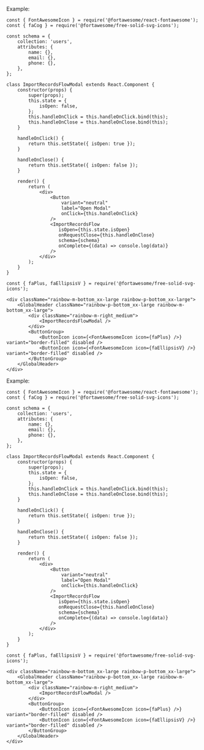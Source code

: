 Example:

    const { FontAwesomeIcon } = require('@fortawesome/react-fontawesome');
    const { faCog } = require('@fortawesome/free-solid-svg-icons');

    const schema = {
        collection: 'users',
        attributes: {
            name: {},
            email: {},
            phone: {},
        },
    };

    class ImportRecordsFlowModal extends React.Component {
        constructor(props) {
            super(props);
            this.state = {
                isOpen: false,
            };
            this.handleOnClick = this.handleOnClick.bind(this);
            this.handleOnClose = this.handleOnClose.bind(this);
        }

        handleOnClick() {
            return this.setState({ isOpen: true });
        }

        handleOnClose() {
            return this.setState({ isOpen: false });
        }

        render() {
            return (
                <div>
                    <Button
                        variant="neutral"
                        label="Open Modal"
                        onClick={this.handleOnClick}
                    />
                    <ImportRecordsFlow
                       isOpen={this.state.isOpen}
                       onRequestClose={this.handleOnClose}
                       schema={schema}
                       onComplete={(data) => console.log(data)}
                    />
                </div>
            );
        }
    }

    const { faPlus, faEllipsisV } = require('@fortawesome/free-solid-svg-icons');

    <div className="rainbow-m-bottom_xx-large rainbow-p-bottom_xx-large">
        <GlobalHeader className="rainbow-p-bottom_xx-large rainbow-m-bottom_xx-large">
            <div className="rainbow-m-right_medium">
                <ImportRecordsFlowModal />
            </div>
            <ButtonGroup>
                <ButtonIcon icon={<FontAwesomeIcon icon={faPlus} />} variant="border-filled" disabled />
                <ButtonIcon icon={<FontAwesomeIcon icon={faEllipsisV} />} variant="border-filled" disabled />
            </ButtonGroup>
        </GlobalHeader>
    </div>

Example:

    const { FontAwesomeIcon } = require('@fortawesome/react-fontawesome');
    const { faCog } = require('@fortawesome/free-solid-svg-icons');

    const schema = {
        collection: 'users',
        attributes: {
            name: {},
            email: {},
            phone: {},
        },
    };

    class ImportRecordsFlowModal extends React.Component {
        constructor(props) {
            super(props);
            this.state = {
                isOpen: false,
            };
            this.handleOnClick = this.handleOnClick.bind(this);
            this.handleOnClose = this.handleOnClose.bind(this);
        }

        handleOnClick() {
            return this.setState({ isOpen: true });
        }

        handleOnClose() {
            return this.setState({ isOpen: false });
        }

        render() {
            return (
                <div>
                    <Button
                        variant="neutral"
                        label="Open Modal"
                        onClick={this.handleOnClick}
                    />
                    <ImportRecordsFlow
                       isOpen={this.state.isOpen}
                       onRequestClose={this.handleOnClose}
                       schema={schema}
                       onComplete={(data) => console.log(data)}
                    />
                </div>
            );
        }
    }

    const { faPlus, faEllipsisV } = require('@fortawesome/free-solid-svg-icons');

    <div className="rainbow-m-bottom_xx-large rainbow-p-bottom_xx-large">
        <GlobalHeader className="rainbow-p-bottom_xx-large rainbow-m-bottom_xx-large">
            <div className="rainbow-m-right_medium">
                <ImportRecordsFlowModal />
            </div>
            <ButtonGroup>
                <ButtonIcon icon={<FontAwesomeIcon icon={faPlus} />} variant="border-filled" disabled />
                <ButtonIcon icon={<FontAwesomeIcon icon={faEllipsisV} />} variant="border-filled" disabled />
            </ButtonGroup>
        </GlobalHeader>
    </div>

